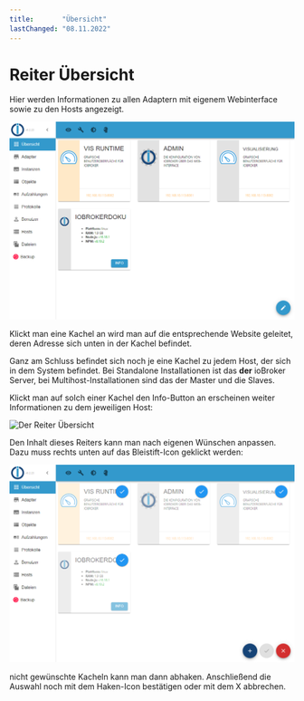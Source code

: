 ```yaml
---
title:       "Übersicht"
lastChanged: "08.11.2022"
---
```



# Reiter Übersicht

Hier werden Informationen zu allen Adaptern mit eigenem Webinterface sowie zu den Hosts 
angezeigt.

![Der Reiter Übersicht](media/ADMIN_Uebersicht.png)


Klickt man eine Kachel an wird man auf die entsprechende Website geleitet, deren 
Adresse sich unten in der Kachel befindet.


Ganz am Schluss befindet sich noch je eine Kachel zu jedem Host, der sich in dem System befindet. Bei Standalone Installationen ist das **der** ioBroker Server, bei 
Multihost-Installationen sind das der Master und die Slaves.

Klickt man auf solch einer Kachel den Info-Button an erscheinen weiter Informationen 
zu dem jeweiligen Host:

![Der Reiter Übersicht](media/ADMIN_Uebersicht_host.png)

Den Inhalt dieses Reiters kann man nach eigenen Wünschen anpassen. Dazu muss rechts 
unten auf das Bleistift-Icon geklickt werden:

![Der Reiter Übersicht](media/ADMIN_Uebersicht_edit.png)

nicht gewünschte Kacheln kann man dann abhaken. Anschließend die Auswahl noch mit 
dem  Haken-Icon bestätigen oder mit dem X abbrechen.
